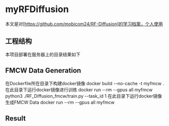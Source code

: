 **myRFDiffusion**
===================================
本文是对[https://github.com/mobicom24/RF-Diffusion]的学习档案，个人使用

**工程结构**
-------------
本项目部署在服务器上的目录结果如下


**FMCW Data Generation**
-----------
在Dockerfile所在目录下构建docker镜像
    docker build --no-cache -t myfmcw .
在此目录下运行docker镜像进行训练
    docker run --rm --gpus all myfmcw python3 ./RF_Diffusion_fmcw/train.py --task_id 1
在此目录下运行docker镜像生成FMCW Data
    docker run --rm --gpus all myfmcw

**Result**
----------




